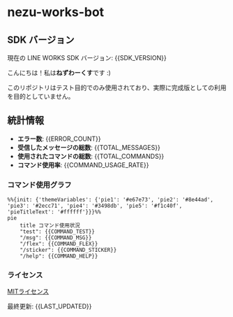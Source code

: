 # nezu-works-bot

## SDK バージョン
現在の LINE WORKS SDK バージョン: {{SDK_VERSION}}

こんにちは！私は**ねずわーくす**です :)

このリポジトリはテスト目的でのみ使用されており、実際に完成版としての利用を目的としていません。

## 統計情報

* **エラー数**: {{ERROR_COUNT}}
* **受信したメッセージの総数**: {{TOTAL_MESSAGES}}
* **使用されたコマンドの総数**: {{TOTAL_COMMANDS}}
* **コマンド使用率**: {{COMMAND_USAGE_RATE}}

### コマンド使用グラフ
```mermaid
%%{init: {'themeVariables': {'pie1': '#e67e73', 'pie2': '#8e44ad', 'pie3': '#2ecc71', 'pie4': '#3498db', 'pie5': '#f1c40f', 'pieTitleText': '#ffffff'}}}%%
pie
    title コマンド使用状況
    "test": {{COMMAND_TEST}}
    "/msg": {{COMMAND_MSG}}
    "/flex": {{COMMAND_FLEX}}
    "/sticker": {{COMMAND_STICKER}}
    "/help": {{COMMAND_HELP}}
```

### ライセンス
[MITライセンス](LICENSE)

最終更新: {{LAST_UPDATED}}
